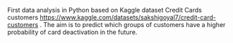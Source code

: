 First data analysis in Python based on Kaggle dataset Credit Cards customers https://www.kaggle.com/datasets/sakshigoyal7/credit-card-customers .
The aim is to predict which groups of customers have a higher probability of card deactivation in the future.
